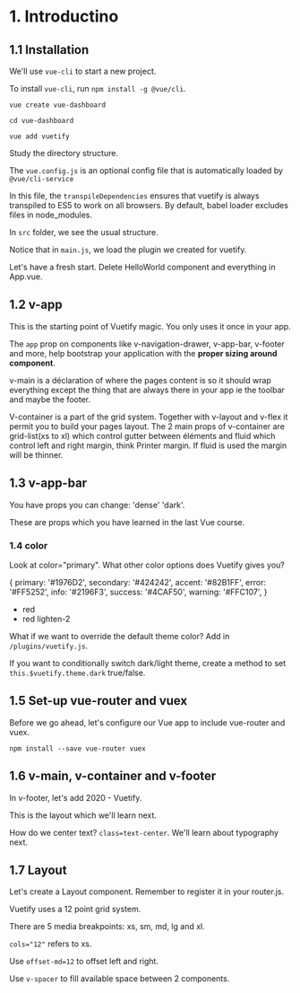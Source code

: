 # 1. Introductino

## 1.1 Installation

We'll use `vue-cli` to start a new project.

To install `vue-cli`, run `npm install -g @vue/cli`.

```
vue create vue-dashboard

cd vue-dashboard

vue add vuetify
```

Study the directory structure.

The `vue.config.js` is an optional config file that is automatically loaded by `@vue/cli-service`

In this file, the `transpileDependencies` ensures that vuetify is always transpiled to ES5 to work on all browsers. By default, babel loader excludes files in node_modules.

In `src` folder, we see the usual structure.

Notice that in `main.js`, we load the plugin we created for vuetify.

Let's have a fresh start. Delete HelloWorld component and everything in App.vue.

## 1.2 v-app

This is the starting point of Vuetify magic. You only uses it once in your app.

The `app` prop on components like v-navigation-drawer, v-app-bar, v-footer and more, help bootstrap your application with the **proper sizing around <v-main> component**.

v-main is a déclaration of where the pages content is so it should wrap everything except the thing that are always there in your app ie the toolbar and maybe the footer.

V-container is a part of the grid system. Together with v-layout and v-flex it permit you to build your pages layout. The 2 main props of v-container are grid-list(xs to xl) which control gutter between éléments and fluid which control left and right margin, think Printer margin. If fluid is used the margin will be thinner.

## 1.3 v-app-bar

You have props you can change: 'dense' 'dark'.

These are props which you have learned in the last Vue course.

### 1.4 color

Look at color="primary". What other color options does Vuetify gives you?

{
primary: '#1976D2',
secondary: '#424242',
accent: '#82B1FF',
error: '#FF5252',
info: '#2196F3',
success: '#4CAF50',
warning: '#FFC107',
}

- red
- red lighten-2

What if we want to override the default theme color? Add in `/plugins/vuetify.js`.

If you want to conditionally switch dark/light theme, create a method to set `this.$vuetify.theme.dark` true/false.

## 1.5 Set-up vue-router and vuex

Before we go ahead, let's configure our Vue app to include vue-router and vuex.

`npm install --save vue-router vuex`

## 1.6 v-main, v-container and v-footer

In v-footer, let's add 2020 - Vuetify.

<v-cols cols="12">

This is the layout which we'll learn next.

How do we center text? `class=text-center`. We'll learn about typography next.

## 1.7 Layout

Let's create a Layout component. Remember to register it in your router.js.

Vuetify uses a 12 point grid system.

There are 5 media breakpoints: xs, sm, md, lg and xl.

`cols="12"` refers to xs.

Use `offset-md=12` to offset left and right.

Use `v-spacer` to fill available space between 2 components.
